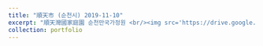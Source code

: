 ```yaml
---
title: "順天市 (순천시) 2019-11-10"
excerpt: "順天灣國家庭園 순천만국가정원 <br/><img src='https://drive.google.com/uc?id=1Br-RVcDY2EdRrEhcWHNfwrvZ7pJ-bjVP&export=download'>"
collection: portfolio
---
```


 
